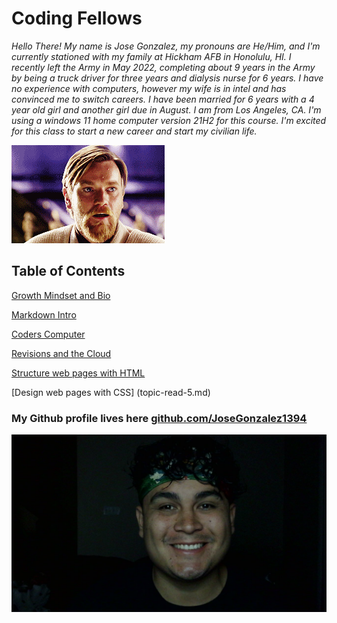 # Coding Fellows

*Hello There! My name is Jose Gonzalez, my pronouns are He/Him, and I'm currently stationed with my family at Hickham AFB in Honolulu, HI. I recently left the Army in May 2022, completing about 9 years in the Army by being a truck driver for three years and dialysis nurse for 6 years. I have no experience with computers, however my wife is in intel and has convinced me to switch careers. I have been married for 6 years with a 4 year old girl and another girl due in August. I am from Los Angeles, CA. I'm using a windows 11 home computer version 21H2 for this course. I'm excited for this class to start a new career and start my civilian life.*

![Obi wan](/hellotheregif.gif)

## Table of Contents

[Growth Mindset and Bio](class-1.md)

[Markdown Intro](topic-read-1.md)

[Coders Computer](topic-read-2.md)

[Revisions and the Cloud](topic-read-3.md)

[Structure web pages with HTML](topic-read-4.md)

[Design web pages with CSS] (topic-read-5.md)

### My Github profile lives here [github.com/JoseGonzalez1394](https://github.com/JoseGonzalez1394)

![Profile Pic](/WIN_20220627_05_31_26_Pro.jpg)

